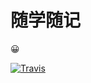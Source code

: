 # 随学随记

😀

[![Travis](https://img.shields.io/badge/created%20at-Feb%2C2018-brightgreen.svg)](https://github.com/Wanchaochao/notes) 

